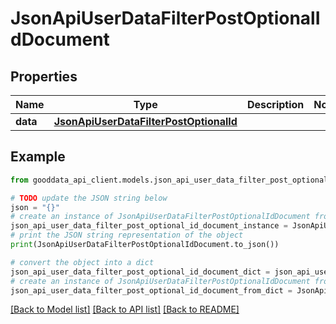 # JsonApiUserDataFilterPostOptionalIdDocument


## Properties

Name | Type | Description | Notes
------------ | ------------- | ------------- | -------------
**data** | [**JsonApiUserDataFilterPostOptionalId**](JsonApiUserDataFilterPostOptionalId.md) |  | 

## Example

```python
from gooddata_api_client.models.json_api_user_data_filter_post_optional_id_document import JsonApiUserDataFilterPostOptionalIdDocument

# TODO update the JSON string below
json = "{}"
# create an instance of JsonApiUserDataFilterPostOptionalIdDocument from a JSON string
json_api_user_data_filter_post_optional_id_document_instance = JsonApiUserDataFilterPostOptionalIdDocument.from_json(json)
# print the JSON string representation of the object
print(JsonApiUserDataFilterPostOptionalIdDocument.to_json())

# convert the object into a dict
json_api_user_data_filter_post_optional_id_document_dict = json_api_user_data_filter_post_optional_id_document_instance.to_dict()
# create an instance of JsonApiUserDataFilterPostOptionalIdDocument from a dict
json_api_user_data_filter_post_optional_id_document_from_dict = JsonApiUserDataFilterPostOptionalIdDocument.from_dict(json_api_user_data_filter_post_optional_id_document_dict)
```
[[Back to Model list]](../README.md#documentation-for-models) [[Back to API list]](../README.md#documentation-for-api-endpoints) [[Back to README]](../README.md)


